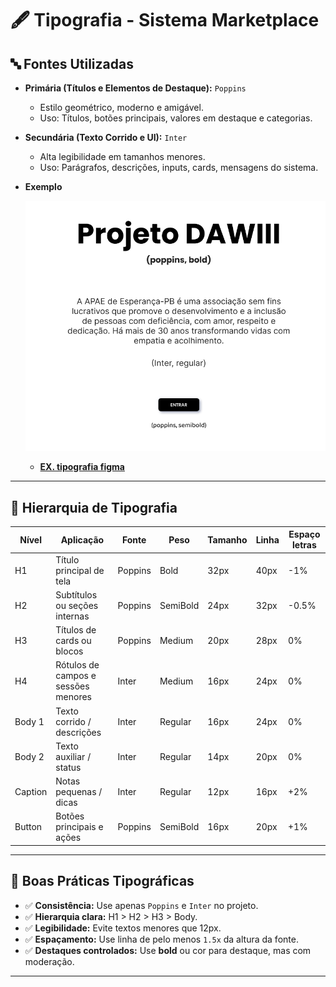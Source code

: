 # 🖋️ Tipografia - Sistema Marketplace

## 🔤 Fontes Utilizadas

- **Primária (Títulos e Elementos de Destaque):** `Poppins`
  - Estilo geométrico, moderno e amigável.
  - Uso: Títulos, botões principais, valores em destaque e categorias.

- **Secundária (Texto Corrido e UI):** `Inter`
  - Alta legibilidade em tamanhos menores.
  - Uso: Parágrafos, descrições, inputs, cards, mensagens do sistema.

- **Exemplo**


  ![Tipograifa](ExTipografia.png)

  - **[EX. tipografia figma ](https://www.figma.com/design/iR7rjMoUGdavGN4IscqeqI/Tipografia?node-id=0-1&p=f&t=cEkArlPzsSxPsGw2-0)**

---

## 📐 Hierarquia de Tipografia

| Nível   | Aplicação                                            | Fonte   | Peso      | Tamanho | Linha | Espaço letras |
|---------|------------------------------------------------------|---------|-----------|---------|--------|----------------|
| H1      | Título principal de tela                             | Poppins | Bold      | 32px    | 40px   | -1%            |
| H2      | Subtítulos ou seções internas                        | Poppins | SemiBold  | 24px    | 32px   | -0.5%          |
| H3      | Títulos de cards ou blocos                           | Poppins | Medium    | 20px    | 28px   | 0%             |
| H4      | Rótulos de campos e sessões menores                  | Inter   | Medium    | 16px    | 24px   | 0%             |
| Body 1  | Texto corrido / descrições                           | Inter   | Regular   | 16px    | 24px   | 0%             |
| Body 2  | Texto auxiliar / status                              | Inter   | Regular   | 14px    | 20px   | 0%             |
| Caption | Notas pequenas / dicas                               | Inter   | Regular   | 12px    | 16px   | +2%            |
| Button  | Botões principais e ações                            | Poppins | SemiBold  | 16px    | 20px   | +1%            |
---

## 🔁 Boas Práticas Tipográficas

- ✅ **Consistência:** Use apenas `Poppins` e `Inter` no projeto.
- ✅ **Hierarquia clara:** H1 > H2 > H3 > Body.
- ✅ **Legibilidade:** Evite textos menores que 12px.
- ✅ **Espaçamento:** Use linha de pelo menos `1.5x` da altura da fonte.
- ✅ **Destaques controlados:** Use **bold** ou cor para destaque, mas com moderação.

---

